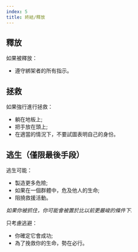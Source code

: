 ```yaml
---
index: 5
title: 終結/釋放
---
```

## 釋放

如果被釋放：

*   遵守綁架者的所有指示。

## 拯救

如果強行進行拯救：

*   躺在地板上;
*   把手放在頭上;
*   在適當的情況下，不要試圖表明自己的身份。

## 逃生（僅限最後手段）

逃生可能：

*   製造更多危險;
*   如果在一個群體中，危及他人的生命;
*   阻撓救援活動。

_如果你被抓住，你可能會被置於比以前更嚴峻的條件下._

只考慮逃避：

*   你確定它會成功;
*   為了挽救你的生命，勢在必行。